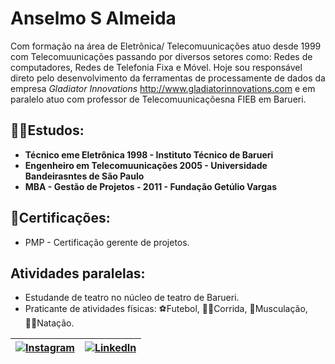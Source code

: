 
# Anselmo S Almeida

Com formação na área de Eletrônica/ Telecomuunicações atuo desde 1999 com Telecomuunicações passando por diversos setores como: Redes de computadores, Redes de Telefonia Fixa e Móvel. Hoje sou responsável direto pelo desenvolvimento da ferramentas de processamente de dados da empresa _Gladiator Innovations_ <http://www.gladiatorinnovations.com> e em paralelo atuo com professor de Telecomuunicaçõesna FIEB em Barueri.

## 👨‍🎓Estudos:

* __Técnico eme Eletrônica 1998 - Instituto Técnico de Barueri__
*  __Engenheiro em Telecomuunicações 2005 - Universidade Bandeirasntes de São Paulo__
* **MBA - Gestão de Projetos - 2011 - Fundação Getúlio Vargas**

## 📜Certificações:

* PMP - Certificação gerente de projetos.

## Atividades paralelas:

* Estudande de teatro no núcleo de teatro de Barueri.
* Praticante de atividades físicas: ⚽Futebol, 🏃‍♂️Corrida, 💪Musculação, 🏊‍♂️Natação.



|[![Instagram](https://img.shields.io/badge/-Instagram-%23E4405F?style=for-the-badge&logo=instagram&logoColor=white)](https://www.instagram.com/anselmo.s.almeida/)|[![LinkedIn](https://img.shields.io/badge/LinkedIn-0077B5?style=for-the-badge&logo=linkedin&logoColor=white)](https://www.linkedin.com/in/anselmoalmeida/)|
|-------|--------|
